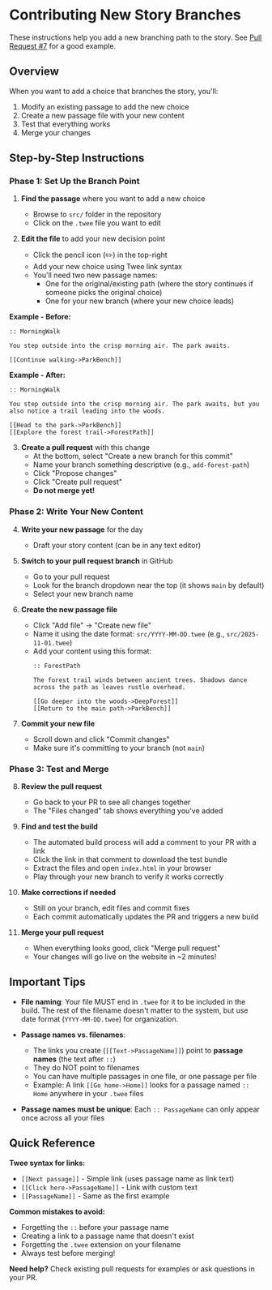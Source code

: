 # Contributing New Story Branches

These instructions help you add a new branching path to the story. See [Pull Request #7](https://github.com/michaelansel/NaNoWriMo2025/pull/7) for a good example.

## Overview

When you want to add a choice that branches the story, you'll:
1. Modify an existing passage to add the new choice
2. Create a new passage file with your new content
3. Test that everything works
4. Merge your changes

## Step-by-Step Instructions

### Phase 1: Set Up the Branch Point

1. **Find the passage** where you want to add a new choice
   - Browse to `src/` folder in the repository
   - Click on the `.twee` file you want to edit

2. **Edit the file** to add your new decision point
   - Click the pencil icon (✏️) in the top-right
   - Add your new choice using Twee link syntax
   - You'll need two new passage names:
     - One for the original/existing path (where the story continues if someone picks the original choice)
     - One for your new branch (where your new choice leads)

**Example - Before:**
```twee
:: MorningWalk

You step outside into the crisp morning air. The park awaits.

[[Continue walking->ParkBench]]
```

**Example - After:**
```twee
:: MorningWalk

You step outside into the crisp morning air. The park awaits, but you also notice a trail leading into the woods.

[[Head to the park->ParkBench]]
[[Explore the forest trail->ForestPath]]
```

3. **Create a pull request** with this change
   - At the bottom, select "Create a new branch for this commit"
   - Name your branch something descriptive (e.g., `add-forest-path`)
   - Click "Propose changes"
   - Click "Create pull request"
   - **Do not merge yet!**

### Phase 2: Write Your New Content

4. **Write your new passage** for the day
   - Draft your story content (can be in any text editor)

5. **Switch to your pull request branch** in GitHub
   - Go to your pull request
   - Look for the branch dropdown near the top (it shows `main` by default)
   - Select your new branch name

6. **Create the new passage file**
   - Click "Add file" → "Create new file"
   - Name it using the date format: `src/YYYY-MM-DD.twee` (e.g., `src/2025-11-01.twee`)
   - Add your content using this format:
     ```
     :: ForestPath
     
     The forest trail winds between ancient trees. Shadows dance across the path as leaves rustle overhead.
     
     [[Go deeper into the woods->DeepForest]]
     [[Return to the main path->ParkBench]]
     ```

7. **Commit your new file**
   - Scroll down and click "Commit changes"
   - Make sure it's committing to your branch (not `main`)

### Phase 3: Test and Merge

8. **Review the pull request**
   - Go back to your PR to see all changes together
   - The "Files changed" tab shows everything you've added

9. **Find and test the build**
   - The automated build process will add a comment to your PR with a link
   - Click the link in that comment to download the test bundle
   - Extract the files and open `index.html` in your browser
   - Play through your new branch to verify it works correctly

10. **Make corrections if needed**
    - Still on your branch, edit files and commit fixes
    - Each commit automatically updates the PR and triggers a new build

11. **Merge your pull request**
    - When everything looks good, click "Merge pull request"
    - Your changes will go live on the website in ~2 minutes!

## Important Tips

- **File naming**: Your file MUST end in `.twee` for it to be included in the build. The rest of the filename doesn't matter to the system, but use date format (`YYYY-MM-DD.twee`) for organization.

- **Passage names vs. filenames**: 
  - The links you create (`[[Text->PassageName]]`) point to **passage names** (the text after `::`)
  - They do NOT point to filenames
  - You can have multiple passages in one file, or one passage per file
  - Example: A link `[[Go home->Home]]` looks for a passage named `:: Home` anywhere in your `.twee` files

- **Passage names must be unique**: Each `:: PassageName` can only appear once across all your files

## Quick Reference

**Twee syntax for links:**
- `[[Next passage]]` - Simple link (uses passage name as link text)
- `[[Click here->PassageName]]` - Link with custom text
- `[[PassageName]]` - Same as the first example

**Common mistakes to avoid:**
- Forgetting the `::` before your passage name
- Creating a link to a passage name that doesn't exist
- Forgetting the `.twee` extension on your filename
- Always test before merging!

**Need help?** Check existing pull requests for examples or ask questions in your PR.
